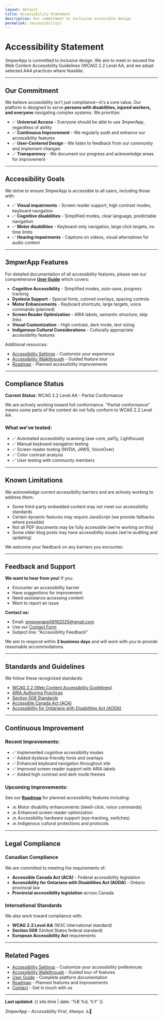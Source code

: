 ```yaml
---
layout: default
title: Accessibility Statement
description: Our commitment to inclusive accessible design
permalink: /accessibility/
---
```


# Accessibility Statement

3mpwrApp is committed to inclusive design. We aim to meet or exceed the Web Content Accessibility Guidelines (WCAG) 2.2 Level AA, and we adopt selected AAA practices where feasible.

---

## Our Commitment

We believe accessibility isn't just compliance—it's a core value. Our platform is designed to serve **persons with disabilities, injured workers, and everyone** navigating complex systems. We prioritize:

- ✅ **Universal Access** - Everyone should be able to use 3mpwrApp, regardless of ability
- ✅ **Continuous Improvement** - We regularly audit and enhance our accessibility features
- ✅ **User-Centered Design** - We listen to feedback from our community and implement changes
- ✅ **Transparency** - We document our progress and acknowledge areas for improvement

---

## Accessibility Goals

We strive to ensure 3mpwrApp is accessible to all users, including those with:

- ✅ **Visual impairments** - Screen reader support, high contrast modes, keyboard navigation
- ✅ **Cognitive disabilities** - Simplified modes, clear language, predictable navigation
- ✅ **Motor disabilities** - Keyboard-only navigation, large click targets, no time limits
- ✅ **Hearing impairments** - Captions on videos, visual alternatives for audio content

---

## 3mpwrApp Features

For detailed documentation of all accessibility features, please see our comprehensive **[User Guide](/user-guide/)** which covers:

- **Cognitive Accessibility** - Simplified modes, auto-save, progress tracking
- **Dyslexia Support** - Special fonts, colored overlays, spacing controls
- **Motor Enhancements** - Keyboard shortcuts, large targets, voice commands (planned)
- **Screen Reader Optimization** - ARIA labels, semantic structure, skip links
- **Visual Customization** - High contrast, dark mode, text sizing
- **Indigenous Cultural Considerations** - Culturally appropriate accessibility features

Additional resources:
- [Accessibility Settings](/accessibility-settings/) - Customize your experience
- [Accessibility Walkthrough](/accessibility-walkthrough/) - Guided feature tour
- [Roadmap](/roadmap/) - Planned accessibility improvements

---

## Compliance Status

**Current Status**: WCAG 2.2 Level AA - Partial Conformance

We are actively working toward full conformance. "Partial conformance" means some parts of the content do not fully conform to WCAG 2.2 Level AA.

### What we've tested:
- ✅ Automated accessibility scanning (axe-core, pa11y, Lighthouse)
- ✅ Manual keyboard navigation testing
- ✅ Screen reader testing (NVDA, JAWS, VoiceOver)
- ✅ Color contrast analysis
- ✅ User testing with community members

---

## Known Limitations

We acknowledge current accessibility barriers and are actively working to address them:

- Some third-party embedded content may not meet our accessibility standards
- Certain dynamic features may require JavaScript (we provide fallbacks where possible)
- Not all PDF documents may be fully accessible (we're working on this)
- Some older blog posts may have accessibility issues (we're auditing and updating)

We welcome your feedback on any barriers you encounter.

---

## Feedback and Support

**We want to hear from you!** If you:
- Encounter an accessibility barrier
- Have suggestions for improvement
- Need assistance accessing content
- Want to report an issue

**Contact us:**
- Email: [empowrapp08162025@gmail.com](mailto:empowrapp08162025@gmail.com)
- Use our [Contact Form](/contact/)
- Subject line: "Accessibility Feedback"

We aim to respond within **2 business days** and will work with you to provide reasonable accommodations.

---

## Standards and Guidelines

We follow these recognized standards:

- [WCAG 2.2 (Web Content Accessibility Guidelines)](https://www.w3.org/WAI/WCAG22/quickref/)
- [ARIA Authoring Practices](https://www.w3.org/WAI/ARIA/apg/)
- [Section 508 Standards](https://www.section508.gov/)
- [Accessible Canada Act (ACA)](https://laws-lois.justice.gc.ca/eng/acts/A-0.6/)
- [Accessibility for Ontarians with Disabilities Act (AODA)](https://www.ontario.ca/laws/statute/05a11)

---

## Continuous Improvement

### Recent Improvements:
- ✅ Implemented cognitive accessibility modes
- ✅ Added dyslexia-friendly fonts and overlays
- ✅ Enhanced keyboard navigation throughout site
- ✅ Improved screen reader support with ARIA labels
- ✅ Added high contrast and dark mode themes

### Upcoming Improvements:
See our **[Roadmap](/roadmap/)** for planned accessibility features including:
- 🔜 Motor disability enhancements (dwell-click, voice commands)
- 🔜 Enhanced screen reader optimization
- 🔜 Accessibility hardware support (eye-tracking, switches)
- 🔜 Indigenous cultural protections and protocols

---

## Legal Compliance

### Canadian Compliance
We are committed to meeting the requirements of:
- **Accessible Canada Act (ACA)** - Federal accessibility legislation
- **Accessibility for Ontarians with Disabilities Act (AODA)** - Ontario provincial law
- **Provincial accessibility legislation** across Canada

### International Standards
We also work toward compliance with:
- **WCAG 2.2 Level AA** (W3C international standard)
- **Section 508** (United States federal standard)
- **European Accessibility Act** requirements

---

## Related Pages

- [Accessibility Settings](/accessibility-settings/) - Customize your accessibility preferences
- [Accessibility Walkthrough](/accessibility-walkthrough/) - Guided tour of features
- [User Guide](/user-guide/) - Complete platform documentation
- [Roadmap](/roadmap/) - Planned features and improvements
- [Contact](/contact/) - Get in touch with us

---

**Last updated**: {{ site.time | date: '%B %d, %Y' }}

*3mpwrApp - Accessibility First, Always.* ♿💚
